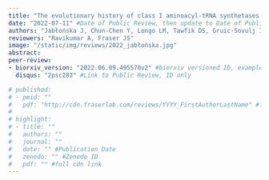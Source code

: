 ```yaml
---
title: "The evolutionary history of class I aminoacyl-tRNA synthetases indicates early statistical translation"
date: "2022-07-11" #Date of Public Review, then update to Date of Publication
authors: "Jabłońska J, Chun-Chen Y, Longo LM, Tawfik DS, Gruic-Sovulj I"
reviewers: "Ravikumar A, Fraser JS"
image: "/static/img/reviews/2022_jabłońska.jpg"
abstract:
peer-review:
- biorxiv_version: "2022.06.09.495570v2" #biorxiv versioned ID, example "5533316v1"
  disqus: "2psc282" #Link to Public Review, ID only

# published:
# - pmid: ""
#   pdf: "http://cdn.fraserlab.com/reviews/YYYY_FirstAuthorLastName" #full cdn link
#
# highlight:
# - title: ""
#   authors: ""
#   journal: ""
#   date: "" #Publication Date
#   zenodo: "" #Zenodo ID
#   pdf: "" #full cdn link
---
```

